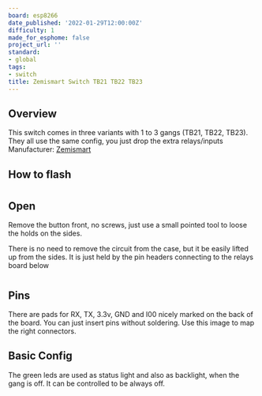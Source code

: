 ```yaml
---
board: esp8266
date_published: '2022-01-29T12:00:00Z'
difficulty: 1
made_for_esphome: false
project_url: ''
standard:
- global
tags:
- switch
title: Zemismart Switch TB21 TB22 TB23
---
```


## Overview

This switch comes in three variants with 1 to 3 gangs (TB21, TB22, TB23).
They all use the same config, you just drop the extra relays/inputs
Manufacturer: [Zemismart](https://www.zemismart.com/products/zemismart-tb21-smart-wifi-luxury-wall-light-switch-1-2-3-gangs-compatible-with-smart-life-app-alexa-google-home-voice-control)

## How to flash

#

## Open

Remove the button front, no screws, just use a small pointed tool to loose the holds on the sides.

There is no need to remove the circuit from the case, but it be easily lifted up from the sides. It is just held by the pin headers connecting to the relays board below
#

## Pins

There are pads for RX, TX, 3.3v, GND and I00 nicely marked on the back of the board. You can just insert pins without soldering.
Use this image to map the right connectors.

## Basic Config

The green leds are used as status light and also as backlight, when the gang is off.
It can be controlled to be always off.
